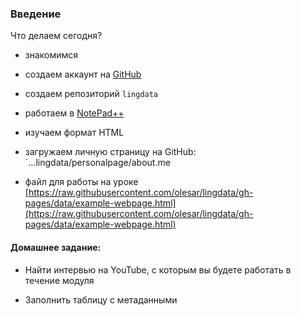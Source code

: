 ### Введение   

Что делаем сегодня?

* знакомимся  

* создаем аккаунт на [GitHub](github.com)  

* создаем репозиторий `lingdata`  

* работаем в [NotePad++]()  

* изучаем формат HTML  

* загружаем личную страницу на GitHub: `...lingdata/personalpage/about.me   

* файл для работы на уроке  [https://raw.githubusercontent.com/olesar/lingdata/gh-pages/data/example-webpage.html](https://raw.githubusercontent.com/olesar/lingdata/gh-pages/data/example-webpage.html)  


#### Домашнее задание:  

* Найти интервью на YouTube, с которым вы будете работать в течение модуля  

* Заполнить таблицу с метаданными  